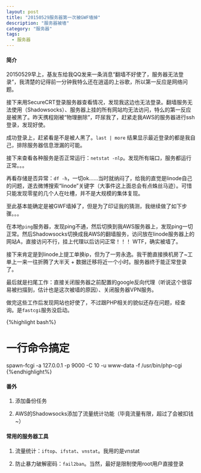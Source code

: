 ```yaml
---
layout: post
title: "20150529服务器第一次被GWF墙掉"
description: "服务器被墙"
category: "服务器"
tags: 
  - 服务器
---
```


#### 简介

20150529早上，基友东给我QQ发来一条消息“翻墙不好使了，服务器无法登录”，我清楚的记得前一分钟我特么还在逍遥的上谷歌，所以第一反应是网络问题。

接下来用SecureCRT登录服务器查看情况，发现我这边也无法登录。翻墙服务无法使用（Shadowsocks）、服务器上挂的所有网站均无法访问，特么的第一反应是被黑了。昨天携程刚被“物理删除”，吓尿我了，赶紧走我AWS的服务器进行ssh登录，发现好使。

成功登录上，赶紧看是不是被人黑了。`last | more` 结果显示最近登录的都是我自己，排除服务器信息泄漏的可能。

接下来查看各种服务是否正常运行：`netstat -nlp`。发现所有端口，服务都运行正常。。。

再看存储是否异常：`df -h`，一切ok……当时就纳闷了，给我的直觉是linode自己的问题，遂去微博搜索“linode”关键字（大事件这上面总会有点蛛丝马迹）。可惜只能发现零星的几个人在吐槽，并不是大规模的集体复现。

至此基本能确定是被GWF墙掉了，但是为了印证我的猜测，我继续做了如下步骤。。。

在本地`ping`服务器，发现ping不通，然后切换到我AWS服务器上，发现ping一切正常。然后Shadowsocks切换成我AWS的翻墙服务，访问放在linode服务器上的网站A，直接访问不行，挂上代理以后访问正常！！！ WTF，确实被墙了。

接下来肯定是到linode上提工单换ip，但为了一劳永逸。我干脆直接换机房了~工单上一来一往折腾了大半天 + 数据迁移将近一个小时。服务器终于能正常登录了。

最后就是扫尾工作：直接关闭服务器之前配置的google反向代理（听说这个很容易被扫描到，估计也是这次被墙的原因）、关闭服务器VPN服务。

做完这些工作后发现网站也好使了，不过跟PHP相关的貌似还存在问题，经查询。是`fastcgi`服务没启动。

{%highlight bash%}
# 一行命令搞定
spawn-fcgi -a 127.0.0.1 -p 9000 -C 10 -u www-data -f /usr/bin/php-cgi
{%endhighlight%}

#### 番外

1. 添加备份任务

2. AWS的Shadowsocks添加了流量统计功能（毕竟流量有限，超过了会被扣钱~）

#### 常用的服务器工具

1. 流量统计：`iftop`、`ifstat`、`vnstat`。我用的是vnstat

2. 防止暴力破解密码：`fail2ban`。当然，最好是限制使用root用户直接登录
